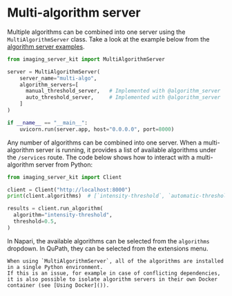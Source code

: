 # Multi-algorithm server

Multiple algorithms can be combined into one server using the `MultiAlgorithmServer` class. Take a look at the example below from the [algorithm server examples]().

```python
from imaging_server_kit import MultiAlgorithmServer

server = MultiAlgorithmServer(
    server_name="multi-algo",
    algorithm_servers=[
      manual_threshold_server,   # Implemented with @algorithm_server
      auto_threshold_server,     # Implemented with @algorithm_server
    ]
)

if __name__ == "__main__":
    uvicorn.run(server.app, host="0.0.0.0", port=8000)
```

Any number of algorithms can be combined into one server. When a multi-algorithm server is running, it provides a list of available algorithms under the `/services` route. The code below shows how to interact with a multi-algorithm server from Python:

```python
from imaging_server_kit import Client

client = Client("http://localhost:8000")
print(client.algorithms)  # [`intensity-threshold`, `automatic-threshold`]

results = client.run_algorithm(
  algorithm="intensity-threshold", 
  threshold=0.5,
)
```

In Napari, the available algorithms can be selected from the `algorithms` dropdown. In QuPath, they can be selected from the extensions menu.

```{note}
When using `MultiAlgorithmServer`, all of the algorithms are installed in a single Python environment.
If this is an issue, for example in case of conflicting dependencies, it is also possible to isolate algorithm servers in their own Docker container (see [Using Docker]()).
```

